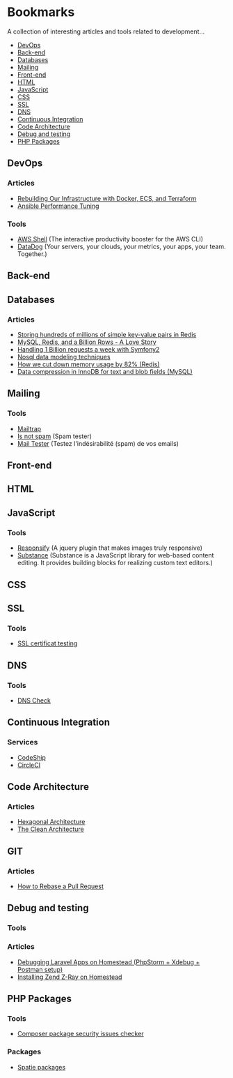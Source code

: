 # Bookmarks

A collection of interesting articles and tools related to development...

- [DevOps](#devops)
- [Back-end](#back-end)
- [Databases](#databases)
- [Mailing](#mailing)
- [Front-end](#front-end)
- [HTML](#html)
- [JavaScript](#javascript)
- [CSS](#css)
- [SSL](#ssl)
- [DNS](#dns)
- [Continuous Integration](#continuous-integration)
- [Code Architecture](#code-architecture)
- [Debug and testing](#debug-and-testing)
- [PHP Packages](#php-packages)

## DevOps

### Articles

- [Rebuilding Our Infrastructure with Docker, ECS, and Terraform](https://segment.com/blog/rebuilding-our-infrastructure)
- [Ansible Performance Tuning](http://www.ansible.com/blog/ansible-performance-tuning)

### Tools

- [AWS Shell](https://github.com/awslabs/aws-shell) (The interactive productivity booster for the AWS CLI)
- [DataDog](https://www.datadoghq.com) (Your servers, your clouds, your metrics, your apps, your team. Together.)

## Back-end

## Databases

### Articles

- [Storing hundreds of millions of simple key-value pairs in Redis](http://instagram-engineering.tumblr.com/post/12202313862/storing-hundreds-of-millions-of-simple-key-value)
- [MySQL, Redis, and a Billion Rows - A Love Story](http://www.justincarmony.com/blog/2011/05/23/mysql-redis-and-a-billion-rows-a-love-story/)
- [Handling 1 Billion requests a week with Symfony2](http://labs.octivi.com/handling-1-billion-requests-a-week-with-symfony2/)
- [Nosql data modeling techniques](https://highlyscalable.wordpress.com/2012/03/01/nosql-data-modeling-techniques/)
- [How we cut down memory usage by 82% (Redis)](http://labs.octivi.com/how-we-cut-down-memory-usage-by-82/)
- [Data compression in InnoDB for text and blob fields (MySQL)](https://www.percona.com/blog/2012/05/30/data-compression-in-innodb-for-text-and-blob-fields/)

## Mailing

### Tools

- [Mailtrap](https://mailtrap.io/)
- [Is not spam](http://isnotspam.com/) (Spam tester)
- [Mail Tester](http://www.mail-tester.com/) (Testez l'indésirabilité (spam) de vos emails)

## Front-end

## HTML

## JavaScript

### Tools

- [Responsify](http://responsifyjs.space/) (A jquery plugin that makes images truly responsive)
- [Substance](http://substance.io/) (Substance is a JavaScript library for web-based content editing. It provides building blocks for realizing custom text editors.)

## CSS

## SSL

### Tools

- [SSL certificat testing](https://www.ssllabs.com/ssltest/analyze.html)

## DNS

### Tools

- [DNS Check](http://www.dnsinspect.com/)

## Continuous Integration

### Services

- [CodeShip](https://codeship.com/)
- [CircleCI](https://circleci.com/)

## Code Architecture

### Articles

- [Hexagonal Architecture](http://fideloper.com/hexagonal-architecture)
- [The Clean Architecture](https://blog.8thlight.com/uncle-bob/2012/08/13/the-clean-architecture.html)

## GIT

### Articles

- [How to Rebase a Pull Request](https://github.com/edx/edx-platform/wiki/How-to-Rebase-a-Pull-Request)

## Debug and testing

### Tools

### Articles
- [Debugging Laravel Apps on Homestead (PhpStorm + Xdebug + Postman setup)](http://blog.elenakolevska.com/debugging-laravel-on-homestead/)
- [Installing Zend Z-Ray on Homestead](https://laravel-news.com/2015/08/installing-zend-z-ray-on-homestead/)

## PHP Packages

### Tools

- [Composer package security issues checker](https://security.sensiolabs.org/)

### Packages

- [Spatie packages](https://spatie.be/opensource)

